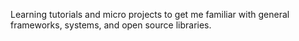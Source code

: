 Learning tutorials and micro projects to get me familiar with general frameworks, systems, and open source libraries.
